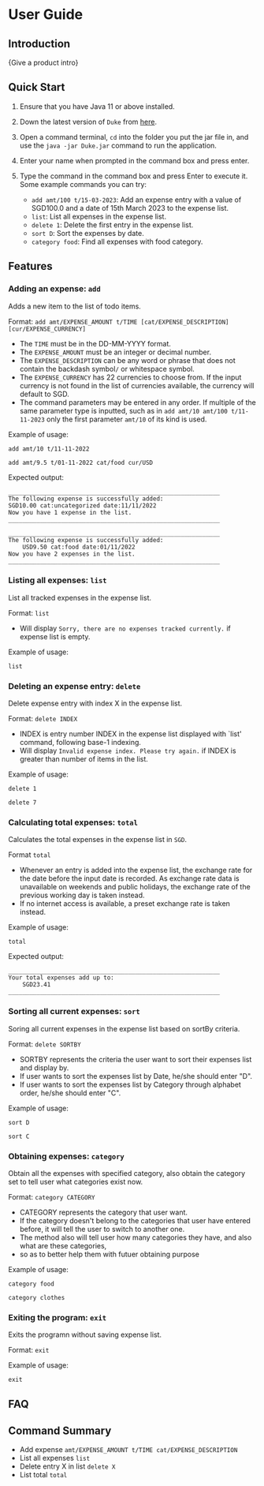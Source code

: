 # User Guide

## Introduction

{Give a product intro}

## Quick Start

1. Ensure that you have Java 11 or above installed.
1. Down the latest version of `Duke` from [here](https://github.com/AY2223S2-CS2113-T13-2/tp/releases).
1. Open a command terminal, `cd` into the folder you put the jar file in, and use the `java -jar Duke.jar` command to run the application.
1. Enter your name when prompted in the command box and press enter.
1. Type the command in the command box and press Enter to execute it.
   Some example commands you can try:

   * `add amt/100 t/15-03-2023`: Add an expense entry with a value of SGD100.0 and a date of 15th March 2023 to the expense list.
   * `list`: List all expenses in the expense list.
   * `delete 1`: Delete the first entry in the expense list.
   * `sort D`: Sort the expenses by date.
   * `category food`: Find all expenses with food category.

## Features

### Adding an expense: `add`
Adds a new item to the list of todo items.

Format: `add amt/EXPENSE_AMOUNT t/TIME [cat/EXPENSE_DESCRIPTION] [cur/EXPENSE_CURRENCY]`

* The `TIME` must be in the DD-MM-YYYY format.
* The `EXPENSE_AMOUNT` must be an integer or decimal number.  
* The `EXPENSE_DESCRIPTION` can be any word or phrase that does not contain the backdash symbol`/` or whitespace symbol.
* The `EXPENSE_CURRENCY` has 22 currencies to choose from. If the input currency is not found in the list of currencies
available, the currency will default to SGD.
* The command parameters may be entered in any order. If multiple of the same parameter type is inputted, such as in 
`add amt/10 amt/100 t/11-11-2023` only the first parameter `amt/10` of its kind is used.

Example of usage:

`add amt/10 t/11-11-2022`

`add amt/9.5 t/01-11-2022 cat/food cur/USD`

Expected output:

```
____________________________________________________________
The following expense is successfully added:
SGD10.00 cat:uncategorized date:11/11/2022
Now you have 1 expense in the list.
____________________________________________________________
```
```
____________________________________________________________
The following expense is successfully added:
    USD9.50 cat:food date:01/11/2022
Now you have 2 expenses in the list.
____________________________________________________________
```


### Listing all expenses: `list`
List all tracked expenses in the expense list.

Format: `list`

* Will display `Sorry, there are no expenses tracked currently.` if expense list is empty.

Example of usage:

`list`


### Deleting an expense entry: `delete`
Delete expense entry with index X in the expense list.

Format: `delete INDEX`

* INDEX is entry number INDEX in the expense list displayed with `list' command, following base-1 indexing.
* Will display `Invalid expense index. Please try again.` if INDEX is greater than number of items in the list.

Example of usage:

`delete 1`

`delete 7`

### Calculating total expenses: `total`
Calculates the total expenses in the expense list in `SGD`.

Format `total`

* Whenever an entry is added into the expense list, the exchange rate for the date before the input date is recorded. As
exchange rate data is unavailable on weekends and public holidays, the exchange rate of the previous working day is
taken instead.
* If no internet access is available, a preset exchange rate is taken instead.

Example of usage:

`total`

Expected output:
```
____________________________________________________________
Your total expenses add up to:
    SGD23.41
____________________________________________________________
```

### Sorting all current expenses: `sort`
Soring all current expenses in the expense list based on sortBy criteria.

Format: `delete SORTBY`

* SORTBY represents the criteria the user want to sort their expenses list and display by.
* If user wants to sort the expenses list by Date, he/she should enter "D".
* If user wants to sort the expenses list by Category through alphabet order, he/she should enter "C".

Example of usage:

`sort D`

`sort C`

### Obtaining expenses: `category`
Obtain all the expenses with specified category, also obtain the category set to tell user what categories exist now.

Format: `category CATEGORY`

* CATEGORY represents the category that user want.
* If the category doesn't belong to the categories that user have entered before, it will tell the user to switch to another one.
* The method also will tell user how many categories they have, and also what are these categories,
* so as to better help them with futuer obtaining purpose

Example of usage:

`category food`

`category clothes`


### Exiting the program: `exit`
Exits the programn without saving expense list.

Format: `exit`

Example of usage:

`exit`


## FAQ


## Command Summary


* Add expense `amt/EXPENSE_AMOUNT t/TIME cat/EXPENSE_DESCRIPTION`
* List all expenses `list`
* Delete entry X in list `delete X`
* List total `total`

